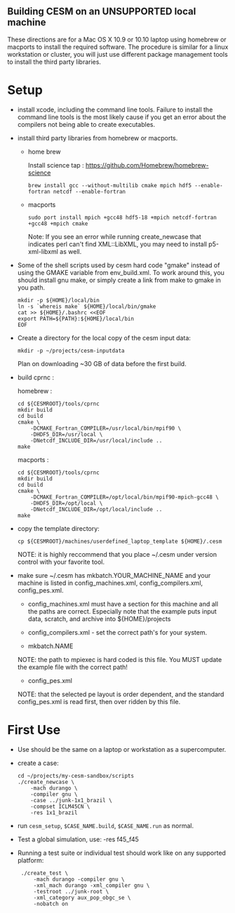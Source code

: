 Building CESM on an UNSUPPORTED local machine
---------------------------------------------

These directions are for a Mac OS X 10.9 or 10.10 laptop using
homebrew or macports to install the required software. The procedure
is similar for a linux workstation or cluster, you will just use
different package management tools to install the third party
libraries.

Setup
=====

  - install xcode, including the command line tools. Failure to
    install the command line tools is the most likely cause if you
    get an error about the compilers not being able to create
    executables.

  - install third party libraries from homebrew or macports.

      - home brew

        Install science tap : <https://github.com/Homebrew/homebrew-science>

            brew install gcc --without-multilib cmake mpich hdf5 --enable-fortran netcdf --enable-fortran


      - macports

            sudo port install mpich +gcc48 hdf5-18 +mpich netcdf-fortran +gcc48 +mpich cmake

        Note: If you see an error while running create_newcase that
        indicates perl can't find XML::LibXML, you may need to install
        p5-xml-libxml as well.


  - Some of the shell scripts used by cesm hard code "gmake" instead
    of using the GMAKE variable from env_build.xml. To work around
    this, you should install gnu make, or simply create a link from
    make to gmake in you path.

        mkdir -p ${HOME}/local/bin
        ln -s `whereis make` ${HOME}/local/bin/gmake
        cat >> ${HOME}/.bashrc <<EOF
        export PATH=${PATH}:${HOME}/local/bin
        EOF

  - Create a directory for the local copy of the cesm input data:

        mkdir -p ~/projects/cesm-inputdata

    Plan on downloading ~30 GB of data before the first build.

  - build cprnc :

    homebrew :
    
        cd ${CESMROOT}/tools/cprnc
        mkdir build
        cd build
        cmake \
            -DCMAKE_Fortran_COMPILER=/usr/local/bin/mpif90 \
            -DHDF5_DIR=/usr/local \
            -DNetcdf_INCLUDE_DIR=/usr/local/include ..
        make

    
    macports :

        cd ${CESMROOT}/tools/cprnc
        mkdir build
        cd build
        cmake \
            -DCMAKE_Fortran_COMPILER=/opt/local/bin/mpif90-mpich-gcc48 \
            -DHDF5_DIR=/opt/local \
            -DNetcdf_INCLUDE_DIR=/opt/local/include ..
        make

  - copy the template directory:

        cp ${CESMROOT}/machines/userdefined_laptop_template ${HOME}/.cesm

    NOTE: it is highly reccommend that you place ~/.cesm under version
    control with your favorite tool.

  - make sure ~/.cesm has mkbatch.YOUR\_MACHINE\_NAME and your machine
    is listed in config\_machines.xml, config\_compilers.xml,
    config\_pes.xml.

    - config_machines.xml must have a section for this machine and all
    the paths are correct. Especially note that the example puts input
    data, scratch, and archive into ${HOME}/projects

    - config\_compilers.xml - set the correct path's for your system.

    - mkbatch.NAME

    NOTE: the path to mpiexec is hard coded is this file. You MUST
    update the example file with the correct path!

    - config\_pes.xml

    NOTE: that the selected pe layout is order dependent, and the
    standard config_pes.xml is read first, then over ridden by this
    file.



First Use
=========

  - Use should be the same on a laptop or workstation as a supercomputer.

  - create a case:

        cd ~/projects/my-cesm-sandbox/scripts
        ./create_newcase \
            -mach durango \
            -compiler gnu \
            -case ../junk-1x1_brazil \
            -compset ICLM45CN \
            -res 1x1_brazil
    
  - run `cesm_setup`, `$CASE_NAME.build`, `$CASE_NAME.run` as normal.

  - Test a global simulation, use:
        -res f45_f45

 - Running a test suite or individual test should work like on any supported platform:

        ./create_test \
            -mach durango -compiler gnu \
            -xml_mach durango -xml_compiler gnu \
            -testroot ../junk-root \
            -xml_category aux_pop_obgc_se \
            -nobatch on
